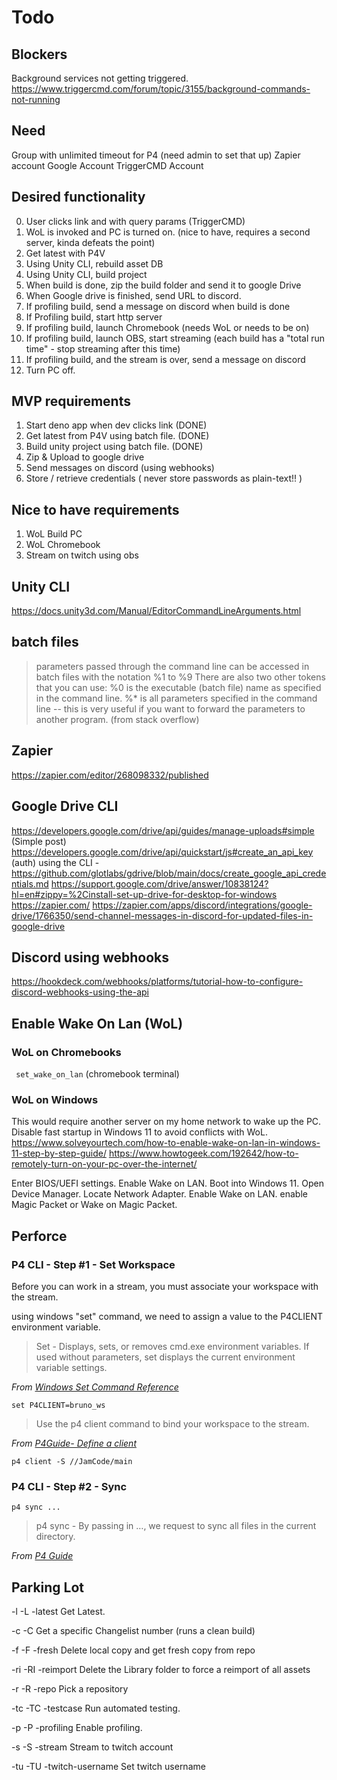 # Todo

## Blockers
Background services not getting triggered. 
https://www.triggercmd.com/forum/topic/3155/background-commands-not-running

## Need
Group with unlimited timeout for P4 (need admin to set that up)
Zapier account
Google Account
TriggerCMD Account

## Desired functionality 
0) User clicks link and with query params (TriggerCMD)
1) WoL is invoked and PC is turned on. (nice to have, requires a second server, kinda defeats the point)
2) Get latest with P4V
3) Using Unity CLI, rebuild asset DB 
4) Using Unity CLI, build project
5) When build is done, zip the build folder and send it to google Drive
6) When Google drive is finished, send URL to discord.
7) If profiling build, send a message on discord when build is done
8) If Profiling build, start http server
9) If profiling build, launch Chromebook (needs WoL or needs to be on)
10) If profiling build, launch OBS, start streaming (each build has a "total run time" - stop streaming after this time)
11) If profiling build, and the stream is over, send a message on discord
12) Turn PC off.

## MVP requirements
1) Start deno app when dev clicks link (DONE)
2) Get latest from P4V using batch file. (DONE)
3) Build unity project using batch file. (DONE)
4) Zip & Upload to google drive 
5) Send messages on discord (using webhooks)
6) Store / retrieve credentials ( never store passwords as plain-text!! )
 
## Nice to have requirements
1) WoL Build PC
2) WoL Chromebook
3) Stream on twitch using obs

## Unity CLI
https://docs.unity3d.com/Manual/EditorCommandLineArguments.html

## batch files
> parameters passed through the command line can be accessed in batch files with the notation %1 to %9 
> There are also two other tokens that you can use:
>   %0 is the executable (batch file) name as specified in the command line.
>   %* is all parameters specified in the command line -- this is very useful if you want to forward the parameters to another program.
> (from stack overflow)
## Zapier
https://zapier.com/editor/268098332/published

## Google Drive CLI
https://developers.google.com/drive/api/guides/manage-uploads#simple (Simple post)
https://developers.google.com/drive/api/quickstart/js#create_an_api_key (auth)
using the CLI - https://github.com/glotlabs/gdrive/blob/main/docs/create_google_api_credentials.md
https://support.google.com/drive/answer/10838124?hl=en#zippy=%2Cinstall-set-up-drive-for-desktop-for-windows
https://zapier.com/ 
https://zapier.com/apps/discord/integrations/google-drive/1766350/send-channel-messages-in-discord-for-updated-files-in-google-drive


## Discord using webhooks
https://hookdeck.com/webhooks/platforms/tutorial-how-to-configure-discord-webhooks-using-the-api

## Enable Wake On Lan (WoL)

### WoL on Chromebooks
``` set_wake_on_lan``` (chromebook terminal)

### WoL on Windows
This would require another server on my home network to wake up the PC.
Disable fast startup in Windows 11 to avoid conflicts with WoL.
https://www.solveyourtech.com/how-to-enable-wake-on-lan-in-windows-11-step-by-step-guide/
https://www.howtogeek.com/192642/how-to-remotely-turn-on-your-pc-over-the-internet/

Enter BIOS/UEFI settings.
Enable Wake on LAN.
Boot into Windows 11.
Open Device Manager.
Locate Network Adapter.
Enable Wake on LAN.
enable Magic Packet or Wake on Magic Packet.


## Perforce
### P4 CLI - Step #1 - Set Workspace
Before you can work in a stream, you must associate your workspace with the stream.

using windows "set" command, we need to assign a value  to the P4CLIENT environment variable.

> Set - Displays, sets, or removes cmd.exe environment variables. If used without parameters, set displays the current environment variable settings.

*From [Windows Set Command Reference](https://learn.microsoft.com/en-us/windows-server/administration/windows-commands/set_1)*

```set P4CLIENT=bruno_ws```
> Use the p4 client command to bind your workspace to the stream.

*From [P4Guide- Define a client](https://www.perforce.com/manuals/p4guide/Content/P4Guide/tutorial.create-workspace.html)*

```p4 client -S //JamCode/main```


### P4 CLI - Step #2 - Sync

```p4 sync ...```

> p4 sync - By passing in …​, we request to sync all files in the current directory.

*From [P4 Guide](https://www.perforce.com/manuals/p4guide/Content/P4Guide/tutorial.sync.html)*



## Parking Lot

-l -L -latest
  Get Latest.

-c -C <changelist number>
  Get a specific Changelist number (runs a clean build)
  
-f -F -fresh
  Delete local copy and get fresh copy from repo

-ri -RI -reimport
  Delete the Library folder to force a reimport of all assets

-r -R -repo <repo name>
  Pick a repository

-tc -TC -testcase <test case>
  Run automated testing.

-p -P -profiling
  Enable profiling.

-s -S -stream
  Stream to twitch account

-tu -TU -twitch-username <username>
  Set twitch username
